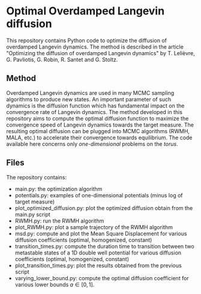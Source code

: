 # Optimal Overdamped Langevin diffusion

This repository contains Python code to optimize the diffusion of overdamped Langevin dynamics. The method is described in the article "Optimizing the diffusion of overdamped Langevin dynamics" by T. Lelièvre, G. Pavliotis, G. Robin, R. Santet and G. Stoltz.

## Method

Overdamped Langevin dynamics are used in many MCMC sampling algorithms to produce new states. An important parameter of such dynamics is the diffusion function which has fundamental impact on the convergence rate of Langevin dynamics. The method developed in this repository aims to compute the optimal diffusion function to maximize the convergence speed of Langevin dynamics towards the target measure. The resulting optimal diffusion can be plugged into MCMC algorithms (RWMH, MALA, etc.) to accelerate their convergence towards equilibrium. The code available here concerns only *one-dimensional* problems on the *torus*.

## Files

The repository contains:
- main.py: the optimization algorithm
- potentials.py: examples of one-dimensional potentials (minus log of target measure)
- plot_optimized_diffusion.py: plot the optimized diffusion obtain from the main.py script
- RWMH.py: run the RWMH algorithm
- plot_RWMH.py: plot a sample trajectory of the RWMH algorithm
- msd.py: compute and plot the Mean Square Displacement for various diffusion coefficients (optimal, homogenized, constant)
- transition_times.py: compute the duration time to transition between two metastable states of a 1D double well potential for various diffusion coefficients (optimal, homogenized, constant)
- plot_transition_times.py: plot the results obtained from the previous script
- varying_lower_bound.py: compute the optimal diffusion coefficient for various lower bounds $a\in[0,1]$.